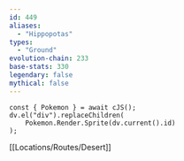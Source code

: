 ```yaml
---
id: 449
aliases:
  - "Hippopotas"
types:
  - "Ground"
evolution-chain: 233
base-stats: 330
legendary: false
mythical: false
---
```

```dataviewjs
const { Pokemon } = await cJS();
dv.el("div").replaceChildren(
	Pokemon.Render.Sprite(dv.current().id)
);
```

[[Locations/Routes/Desert]]
